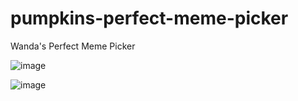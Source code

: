 # pumpkins-perfect-meme-picker
 Wanda's Perfect Meme Picker

![image](https://github.com/user-attachments/assets/ad1250e5-b3f8-401d-9aad-c3b6bc542a56)


![image](https://github.com/user-attachments/assets/9b7e308c-355e-4466-b39f-8c5e18216700)

